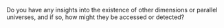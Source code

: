 Do you have any insights into the existence of other dimensions or parallel universes, and if so, how might they be accessed or detected?